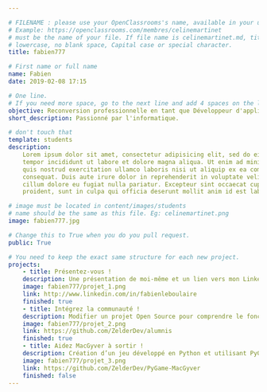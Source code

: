 ```yaml
---

# FILENAME : please use your OpenClassrooms's name, available in your url.
# Example: https://openclassrooms.com/membres/celinemartinet
# must be the name of your file. If file name is celinemartinet.md, title is celinemartinet.
# lowercase, no blank space, Capital case or special character.
title: fabien777

# First name or full name
name: Fabien
date: 2019-02-08 17:15

# One line.
# If you need more space, go to the next line and add 4 spaces on the left, as in 'description'.
objective: Reconversion professionnelle en tant que Développeur d'applicaiton iOS.
short_description: Passionné par l'informatique.

# don't touch that
template: students
description:
    Lorem ipsum dolor sit amet, consectetur adipisicing elit, sed do eiusmod
    tempor incididunt ut labore et dolore magna aliqua. Ut enim ad minim veniam,
    quis nostrud exercitation ullamco laboris nisi ut aliquip ex ea commodo
    consequat. Duis aute irure dolor in reprehenderit in voluptate velit esse
    cillum dolore eu fugiat nulla pariatur. Excepteur sint occaecat cupidatat non
    proident, sunt in culpa qui officia deserunt mollit anim id est laborum.

# image must be located in content/images/students
# name should be the same as this file. Eg: celinemartinet.png
image: fabien777.jpg

# Change this to True when you do you pull request.
public: True

# You need to keep the exact same structure for each new project.
projects:
    - title: Présentez-vous !
    description: Une présentation de moi-même et un lien vers mon LinkedIn.
    image: fabien777/projet_1.png
    link: http://www.linkedin.com/in/fabienleboulaire
    finished: true
    - title: Intégrez la communauté !
    description: Modifier un projet Open Source pour comprendre le fonctionnement de Git, de Github et des pull requests. 
    image: fabien777/projet_2.png
    link: https://github.com/ZelderDev/alumnis
    finished: true
    - title: Aidez MacGyver à sortir !
    description: Création d’un jeu développé en Python et utilisant PyGame.
    image: fabien777/projet_3.png
    link: https://github.com/ZelderDev/PyGame-MacGyver
    finished: false
---
```

